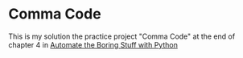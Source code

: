# Comma Code

This is my solution the practice project "Comma Code" at the end of chapter 4 in [Automate the Boring Stuff with Python](https://automatetheboringstuff.com/2e/chapter4/)